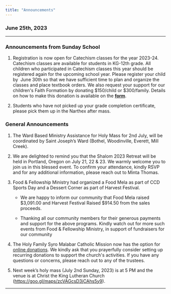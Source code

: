 ```yaml
---
title: "Announcements"
---
```


### June 25th, 2023
---

### Announcements from Sunday School

1. Registration is now open for Catechism classes for the year 2023-24. Catechism classes are available for students in KG-12th grade. All children who participated in Catechism classes this year should be registered again for the upcoming school year. Please register your child by  June 30th so that we have sufficient time to plan and organize the classes and place textbook orders. We also request your support for our children's Faith Formation by donating $150/child or $300/family. Details on how to make this donation is available on the <b><a target="_blank" href="https://forms.gle/yACwh84g6i22LJWYA">form</a></b>.

2. Students who have not picked up your grade completion certificate, please pick them up in the Narthex after mass.

### General Announcements

1. The Ward Based Ministry Assistance for Holy Mass for 2nd July, will be coordinated by Saint Joseph’s Ward (Bothel, Woodinville, Everett, Mill Creek).

2. We are delighted to remind you that the Shalom 2023 Retreat will be held in Portland, Oregon on July 21, 22 & 23. We warmly welcome you to join us in this blessed event. To confirm your attendance, kindly RSVP and for any additional information, please reach out to Minta Thomas.

3. Food & Fellowship Ministry had organized a Food Mela as part of CCD Sports Day and a Dessert Corner as part of Harvest Festival.

    - We are happy to inform our community that Food Mela raised $3,091.00 and Harvest Festival Raised $914.50 from the sales proceeds.

    - Thanking all our community members for their generous payments and support for the above programs. Kindly watch out for more such events from Food & Fellowship             Ministry, in support of fundraisers for our community

4. The Holy Family Syro Malabar Catholic Mission now has the option for <a target="_blank" href="https://holyfamilyseattle.org/donation/">online donations</a>. We kindly ask that you prayerfully consider setting up recurring donations to support the church's activities. If you have any questions or concerns, please reach out to any of the trustees.

5. Next week’s holy mass (July 2nd Sunday, 2023) is at 5 PM and the venue is at Christ the King Lutheran Church (https://goo.gl/maps/zcVAGcsD3jCAhs5y9).

---

